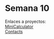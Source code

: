 # Semana 10
Enlaces a proyectos:<br>
[MiniCalculator](https://github.com/ceduardoHN/MiniCalculadora)<br>
[Contacts](https://github.com/ceduardoHN/Contacts)
